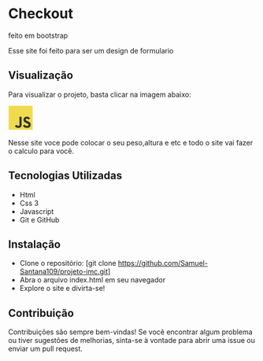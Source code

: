# Checkout
 
feito em bootstrap

<p>Esse site foi feito para ser um design de formulario
</p>

## Visualização

<p>Para visualizar o projeto, basta clicar na imagem abaixo: </p>

 <a href="https://samuel-santana109.github.io/checkout_design/" target="_blank">
 <img src="https://github.com/devicons/devicon/blob/master/icons/javascript/javascript-original.svg" width="50" height="50" target="_blank">
 </a>

<p> Nesse site voce pode colocar o seu peso,altura e etc e todo o site vai fazer o calculo para você. </p>

 ## Tecnologias Utilizadas

 - Html 
 - Css 3
 - Javascript 
 - Git e GitHub 
 
 ## Instalação 
 - Clone o repositório: [git clone https://github.com/Samuel-Santana109/projeto-imc.git]
 - Abra o arquivo index.html em seu navegador
 - Explore o site e divirta-se!

## Contribuição 

<p> Contribuições são sempre bem-vindas! Se você encontrar algum problema ou tiver sugestões de melhorias, 
  sinta-se à vontade para abrir uma issue ou enviar um pull request.  </p>

